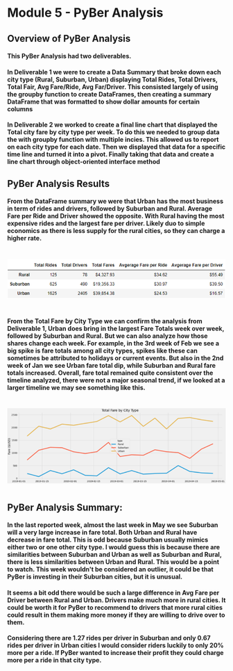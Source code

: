 # Module 5 - PyBer Analysis

## Overview of PyBer Analysis

#### This PyBer Analysis had two deliverables.

#### In Deliverable 1 we were to create a Data Summary that broke down each city type (Rural, Suburban, Urban) displaying Total Rides, Total Drivers, Total Fair, Avg Fare/Ride, Avg Far/Driver. This consisted largely of using the groupby function to create DataFrames, then creating a summary DataFrame that was formatted to show dollar amounts for certain columns

#### In Deliverable 2 we worked to create a final line chart that displayed the Total city fare by city type per week. To do this we needed to group data the with groupby function with multiple incies. This allowed us to report on each city type for each date. Then we displayed that data for a specific time line and turned it into a pivot. Finally taking that data and create a line chart through object-oriented interface method

## PyBer Analysis Results

#### From the DataFrame summary we were that Urban has the most business in term of rides and drivers, followed by Suburban and Rural. Average Fare per Ride and Driver showed the opposite. With Rural having the most expensive rides and the largest fare per driver. Likely duo to simple economics as there is less supply for the rural cities, so they can charge a higher rate. 
#
![stacked_launch_outcomes](https://github.com/charlieburd/PyBer_Analysis/blob/main/analysis/pyber_summary_df.png)
#

#### From the Total Fare by City Type we can confirm the analysis from Deliverable 1, Urban does bring in the largest Fare Totals week over week, followed by Suburban and Rural. But we can also analyze how those shares change each week. For example, in the 3rd week of Feb we see a big spike is fare totals among all city types, spikes like these can sometimes be attributed to holidays or current events. But also in the 2nd week of Jan we see Urban fare total dip, while Suburban and Rural fare totals increased. Overall, fare total remained quite consistent over the timeline analyzed, there were not a major seasonal trend, if we looked at a larger timeline we may see something like this. 
#
![stacked_launch_outcomes](https://github.com/charlieburd/PyBer_Analysis/blob/main/analysis/weekly_fare_df.png)
#


## PyBer Analysis Summary:
#### In the last reported week, almost the last week in May we see Suburban will a very large increase in fare total. Both Urban and Rural have decrease in fare total. This is odd because Suburban usually mimics either two or one other city type. I would guess this is because there are similarities between Suburban and Urban as well as Suburban and Rural, there is less similarities between Urban and Rural. This would be a point to watch. This week wouldn't be considered an outlier, it could be that PyBer is investing in their Suburban cities, but it is unusual.

#### It seems a bit odd there would be such a large difference in Avg Fare per Driver between Rural and Urban. Drivers make much more in rural cities. It could be worth it for PyBer to recommend to drivers that more rural cities could result in them making more money if they are willing to drive over to them.

#### Considering there are 1.27 rides per driver in Suburban and only 0.67 rides per driver in Urban cities I would consider riders luckily to only 20% more per a ride. If PyBer wanted to increase their profit they could charge more per a ride in that city type.
